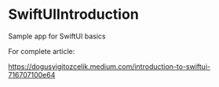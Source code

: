 # SwiftUIIntroduction
Sample app for SwiftUI basics

For complete article:

https://dogusyigitozcelik.medium.com/introduction-to-swiftui-716707100e64
